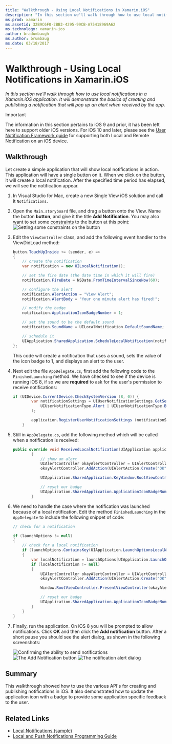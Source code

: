 ```yaml
---
title: "Walkthrough - Using Local Notifications in Xamarin.iOS"
description: "In this section we'll walk through how to use local notifications in a Xamarin.iOS application. It will demonstrate the basics of creating and publishing a notification that will pop up an alert when received by the app."
ms.prod: xamarin
ms.assetid: 32B9C6F0-2BB3-4295-99CB-A75418969A62
ms.technology: xamarin-ios
author: bradumbaugh
ms.author: brumbaug
ms.date: 03/18/2017
---
```


# Walkthrough - Using Local Notifications in Xamarin.iOS

_In this section we'll walk through how to use local notifications in a Xamarin.iOS application. It will demonstrate the basics of creating and publishing a notification that will pop up an alert when received by the app._

> [!IMPORTANT]
> The information in this section pertains to iOS 9 and prior, it has been left here to support older iOS versions. For iOS 10 and later, please see the [User Notification Framework guide](~/ios/platform/user-notifications/index.md) for supporting both Local and Remote Notification on an iOS device.

## Walkthrough

Let create a simple application that will show local notifications in action. This application will have a single
    button on it. When we click on the button, it will create a local notification. After the specified time period has
    elapsed, we will see the notification appear.


1. In Visual Studio for Mac, create a new Single View iOS solution and call it `Notifications`.
1. Open the `Main.storyboard` file, and drag a button onto the View. Name the button **button**, and give it the title **Add Notification**. You may also want to set some [constraints](~/ios/user-interface/designer/designer-auto-layout.md) to the button at this point:  
	![](local-notifications-in-ios-walkthrough-images/image3.png "Setting some constraints on the button")
1. Edit the `ViewController` class, and add the following event handler to the ViewDidLoad method:

    ```csharp
	button.TouchUpInside += (sender, e) =>
	{
	    // create the notification
	    var notification = new UILocalNotification();

	    // set the fire date (the date time in which it will fire)
	    notification.FireDate = NSDate.FromTimeIntervalSinceNow(60);

	    // configure the alert
	    notification.AlertAction = "View Alert";
	    notification.AlertBody = "Your one minute alert has fired!";

	    // modify the badge
	    notification.ApplicationIconBadgeNumber = 1;

	    // set the sound to be the default sound
	    notification.SoundName = UILocalNotification.DefaultSoundName;

	    // schedule it
	    UIApplication.SharedApplication.ScheduleLocalNotification(notification);
	};
	```

	This code will create a notification that uses a sound, sets the value of the icon badge to 1, and displays an alert to the user.

1. Next edit the file `AppDelegate.cs`, first add the following code to
    the `FinishedLaunching` method. We have checked to see if the device is running iOS 8, if so we are **required** to ask
    for the user's permission to receive notifications:

    ```csharp
	if (UIDevice.CurrentDevice.CheckSystemVersion (8, 0)) {
			var notificationSettings = UIUserNotificationSettings.GetSettingsForTypes (
				UIUserNotificationType.Alert | UIUserNotificationType.Badge | UIUserNotificationType.Sound, null
			);

			application.RegisterUserNotificationSettings (notificationSettings);
		}
	```

1. Still in `AppDelegate.cs`, add the following method which will be called
    when a notification is received:

    ```csharp
	public override void ReceivedLocalNotification(UIApplication application, UILocalNotification notification)
	        {
	            // show an alert
	            UIAlertController okayAlertController = UIAlertController.Create(notification.AlertAction, notification.AlertBody, UIAlertControllerStyle.Alert);
	            okayAlertController.AddAction(UIAlertAction.Create("OK", UIAlertActionStyle.Default, null));

	            UIApplication.SharedApplication.KeyWindow.RootViewController.PresentViewController(okayAlertController, true, null);

	            // reset our badge
	            UIApplication.SharedApplication.ApplicationIconBadgeNumber = 0;
	        }

	```

1. We need to handle the case where the notification was launched because of a local notification. Edit
        the method `FinishedLaunching` in the `AppDelegate` to include the following snippet of code:


    ```csharp
	// check for a notification

    if (launchOptions != null)
    {
        // check for a local notification
        if (launchOptions.ContainsKey(UIApplication.LaunchOptionsLocalNotificationKey))
        {
            var localNotification = launchOptions[UIApplication.LaunchOptionsLocalNotificationKey] as UILocalNotification;
            if (localNotification != null)
            {
                UIAlertController okayAlertController = UIAlertController.Create(localNotification.AlertAction, localNotification.AlertBody, UIAlertControllerStyle.Alert);
                okayAlertController.AddAction(UIAlertAction.Create("OK", UIAlertActionStyle.Default, null));

                Window.RootViewController.PresentViewController(okayAlertController, true, null);

                // reset our badge
                UIApplication.SharedApplication.ApplicationIconBadgeNumber = 0;
            }
        }
    }

	```

1. Finally, run the application. On iOS 8 you will be prompted to allow notifications. Click **OK** and then click the **Add notification** button. After a short pause you should see the alert dialog, as shown in the following screenshots:

    ![](local-notifications-in-ios-walkthrough-images/image0.png "Confirming the ability to send notifications")
    ![](local-notifications-in-ios-walkthrough-images/image1.png "The Add Notification button")
    ![](local-notifications-in-ios-walkthrough-images/image2.png "The notification alert dialog")

## Summary

This walkthrough showed how to use the various API's for creating and publishing notifications in iOS. It also demonstrated
    how to update the application icon with a badge to provide some application specific feedback to the user.


## Related Links

- [Local Notifications (sample)](https://developer.xamarin.com/samples/monotouch/LocalNotifications)
- [Local and Push Notifications Programming Guide](https://developer.apple.com/library/prerelease/content/documentation/NetworkingInternet/Conceptual/RemoteNotificationsPG/)
